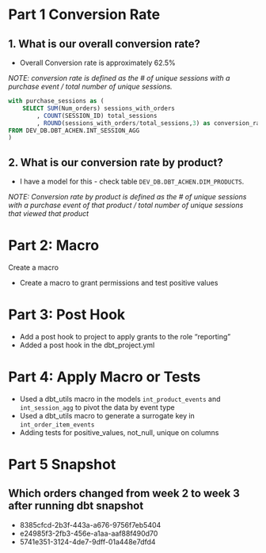 # Part 1 Conversion Rate
## 1. What is our overall conversion rate?

- Overall Conversion rate is approximately 62.5%

_NOTE: conversion rate is defined as the # of unique sessions with a purchase event / total number of unique sessions._

```sql
with purchase_sessions as (
    SELECT SUM(Num_orders) sessions_with_orders
        , COUNT(SESSION_ID) total_sessions
        , ROUND(sessions_with_orders/total_sessions,3) as conversion_rate
FROM DEV_DB.DBT_ACHEN.INT_SESSION_AGG
)
```

## 2. What is our conversion rate by product?

- I have a model for this - check table `DEV_DB.DBT_ACHEN.DIM_PRODUCTS`.

_NOTE: Conversion rate by product is defined as the # of unique sessions with a purchase event of that product / total number of unique sessions that viewed that product_


# Part 2: Macro
Create a macro
- Create a macro to grant permissions and test positive values

# Part 3: Post Hook
- Add a post hook to project to apply grants to the role “reporting”
- Added a post hook in the dbt_project.yml

# Part 4: Apply Macro or Tests
- Used a dbt_utils macro in the models `int_product_events` and `int_session_agg` to pivot the data by event type
- Used a dbt_utils macro to generate a surrogate key in `int_order_item_events`
- Adding tests for positive_values, not_null, unique on columns

# Part 5 Snapshot
## Which orders changed from week 2 to week 3 after running dbt snapshot
- 8385cfcd-2b3f-443a-a676-9756f7eb5404
- e24985f3-2fb3-456e-a1aa-aaf88f490d70
- 5741e351-3124-4de7-9dff-01a448e7dfd4